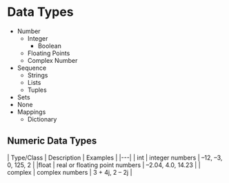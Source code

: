 # Data Types
- Number
  - Integer
    - Boolean
  - Floating Points
  - Complex Number
- Sequence
  - Strings
  - Lists
  - Tuples
- Sets
- None
- Mappings
  - Dictionary

## Numeric Data Types 

| Type/Class | Description | Examples | 
|---|
| int | integer numbers | –12, –3, 0, 125, 2 |
 |float | real or floating point numbers | –2.04, 4.0, 14.23 |
| complex | complex numbers | 3 + 4j, 2 – 2j |
